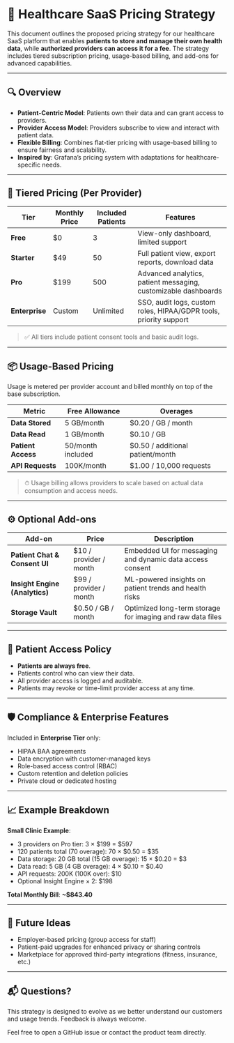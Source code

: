 # 🏥 Healthcare SaaS Pricing Strategy

This document outlines the proposed pricing strategy for our healthcare SaaS platform that enables **patients to store and manage their own health data**, while **authorized providers can access it for a fee**. The strategy includes tiered subscription pricing, usage-based billing, and add-ons for advanced capabilities.

---

## 🔍 Overview

- **Patient-Centric Model**: Patients own their data and can grant access to providers.
- **Provider Access Model**: Providers subscribe to view and interact with patient data.
- **Flexible Billing**: Combines flat-tier pricing with usage-based billing to ensure fairness and scalability.
- **Inspired by**: Grafana’s pricing system with adaptations for healthcare-specific needs.

---

## 🧱 Tiered Pricing (Per Provider)

| Tier           | Monthly Price | Included Patients | Features                                                                 |
|----------------|---------------|--------------------|--------------------------------------------------------------------------|
| **Free**       | $0            | 3                  | View-only dashboard, limited support                                     |
| **Starter**    | $49           | 50                 | Full patient view, export reports, download data                         |
| **Pro**        | $199          | 500                | Advanced analytics, patient messaging, customizable dashboards           |
| **Enterprise** | Custom        | Unlimited          | SSO, audit logs, custom roles, HIPAA/GDPR tools, priority support        |

> ✅ All tiers include patient consent tools and basic audit logs.

---

## 📦 Usage-Based Pricing

Usage is metered per provider account and billed monthly on top of the base subscription.

| Metric               | Free Allowance     | Overages                          |
|----------------------|--------------------|-----------------------------------|
| **Data Stored**      | 5 GB/month         | $0.20 / GB / month                |
| **Data Read**        | 1 GB/month         | $0.10 / GB                        |
| **Patient Access**   | 50/month included  | $0.50 / additional patient/month  |
| **API Requests**     | 100K/month         | $1.00 / 10,000 requests           |

> ⏱ Usage billing allows providers to scale based on actual data consumption and access needs.

---

## ⚙️ Optional Add-ons

| Add-on                         | Price                    | Description                                                  |
|--------------------------------|--------------------------|--------------------------------------------------------------|
| **Patient Chat & Consent UI**  | $10 / provider / month   | Embedded UI for messaging and dynamic data access consent    |
| **Insight Engine (Analytics)** | $99 / provider / month   | ML-powered insights on patient trends and health risks       |
| **Storage Vault**              | $0.50 / GB / month       | Optimized long-term storage for imaging and raw data files   |

---

## 👤 Patient Access Policy

- **Patients are always free**.
- Patients control who can view their data.
- All provider access is logged and auditable.
- Patients may revoke or time-limit provider access at any time.

---

## 🛡 Compliance & Enterprise Features

Included in **Enterprise Tier** only:

- HIPAA BAA agreements
- Data encryption with customer-managed keys
- Role-based access control (RBAC)
- Custom retention and deletion policies
- Private cloud or dedicated hosting

---

## 📈 Example Breakdown

**Small Clinic Example**:

- 3 providers on Pro tier: 3 × $199 = $597
- 120 patients total (70 overage): 70 × $0.50 = $35
- Data storage: 20 GB total (15 GB overage): 15 × $0.20 = $3
- Data read: 5 GB (4 GB overage): 4 × $0.10 = $0.40
- API requests: 200K (100K over): $10
- Optional Insight Engine × 2: $198

**Total Monthly Bill**: **~$843.40**

---

## 🚀 Future Ideas

- Employer-based pricing (group access for staff)
- Patient-paid upgrades for enhanced privacy or sharing controls
- Marketplace for approved third-party integrations (fitness, insurance, etc.)

---

## 📬 Questions?

This strategy is designed to evolve as we better understand our customers and usage trends. Feedback is always welcome.

Feel free to open a GitHub issue or contact the product team directly.
